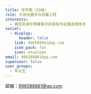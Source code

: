 ```yaml
---
title: 张学鹏（19级）
role: 大地测量学与测量工程
interests:
  - 典型资源环境要素识别提取与定量遥感技术
social:
  - display:
      header: false
    link: 996588861@qq.com
    icon_pack: fas
    icon: envelope
email: 996588861@qq.com
superuser: false
user_groups:
  - 毕业生
---
```

邮箱：996588861@qq.com
